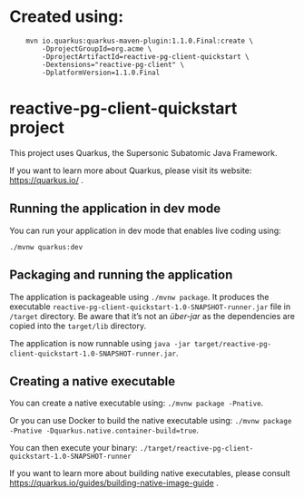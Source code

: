 # Created using:
````
    mvn io.quarkus:quarkus-maven-plugin:1.1.0.Final:create \
        -DprojectGroupId=org.acme \
        -DprojectArtifactId=reactive-pg-client-quickstart \
        -Dextensions="reactive-pg-client" \
        -DplatformVersion=1.1.0.Final
````

# reactive-pg-client-quickstart project

This project uses Quarkus, the Supersonic Subatomic Java Framework.

If you want to learn more about Quarkus, please visit its website: https://quarkus.io/ .

## Running the application in dev mode

You can run your application in dev mode that enables live coding using:
```
./mvnw quarkus:dev
```

## Packaging and running the application

The application is packageable using `./mvnw package`.
It produces the executable `reactive-pg-client-quickstart-1.0-SNAPSHOT-runner.jar` file in `/target` directory.
Be aware that it’s not an _über-jar_ as the dependencies are copied into the `target/lib` directory.

The application is now runnable using `java -jar target/reactive-pg-client-quickstart-1.0-SNAPSHOT-runner.jar`.

## Creating a native executable

You can create a native executable using: `./mvnw package -Pnative`.

Or you can use Docker to build the native executable using: `./mvnw package -Pnative -Dquarkus.native.container-build=true`.

You can then execute your binary: `./target/reactive-pg-client-quickstart-1.0-SNAPSHOT-runner`

If you want to learn more about building native executables, please consult https://quarkus.io/guides/building-native-image-guide .
